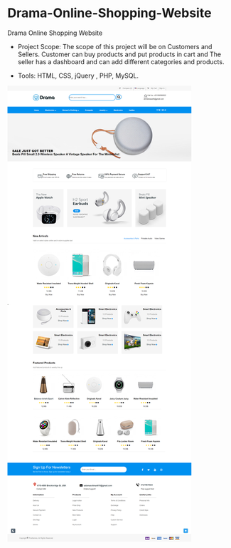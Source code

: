 # Drama-Online-Shopping-Website
Drama Online Shopping Website

- Project Scope: The scope of this project will be on Customers and Sellers. Customer can buy products and put products in cart and The seller has a dashboard and can add different categories and products.

- Tools: HTML, CSS, jQuery , PHP, MySQL.

![Drama Image](https://github.com/AhmedIssa11/Drama-Online-Shopping-Website/blob/master/drama-img.png)
